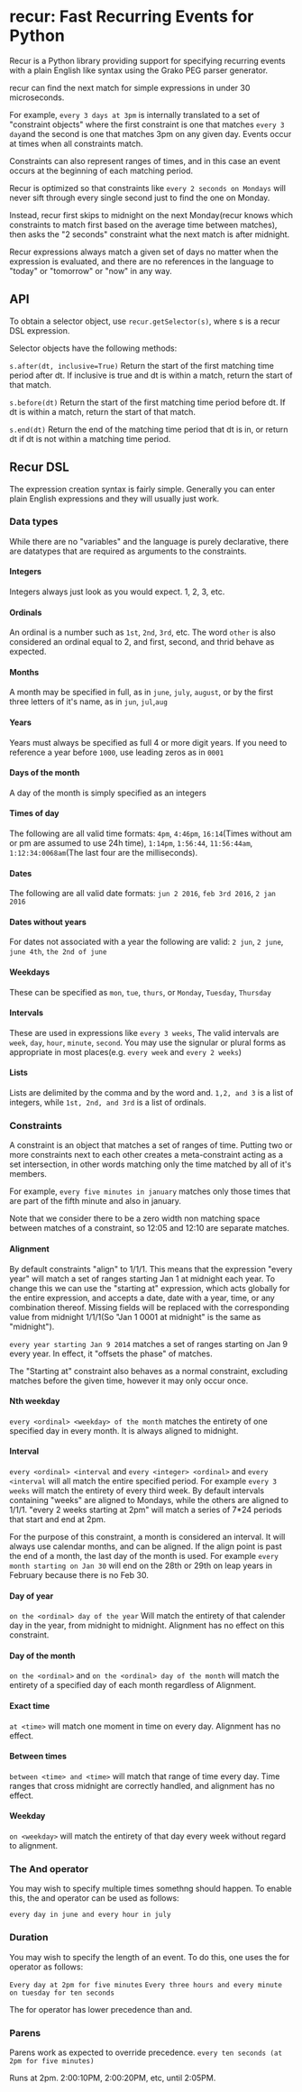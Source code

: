 # recur: Fast Recurring Events for Python

Recur is a Python library providing support for specifying recurring events with a plain English like syntax using the Grako PEG parser generator.

recur can find the next match for simple expressions in under 30 microseconds.

For example, `every 3 days at 3pm`
is internally translated to a set of "constraint objects" where the first constraint is one that matches `every 3 day`and the second is one that matches 3pm on any given day. Events occur at times when all constraints match.

Constraints can also represent ranges of times, and in this case an event occurs at the beginning of each matching period.

Recur is optimized so that constraints like `every 2 seconds on Mondays` will never sift through every single second just to find the one on Monday.

Instead, recur first skips to midnight on the next Monday(recur knows which constraints to match first based on the average time between matches), then asks the "2 seconds" constraint what the next match is after midnight.

Recur expressions always match a given set of days no matter when the expression is evaluated, and there are no references in the language to "today" or "tomorrow" or "now" in any way.

## API
To obtain a selector object, use `recur.getSelector(s)`, where s is a recur DSL expression.

Selector objects have the following methods:

`s.after(dt, inclusive=True)`
Return the start of the first matching time period after dt. If inclusive is true and dt is within a match, return the start of that match.

`s.before(dt)` Return the start of the first matching time period before dt. If dt is within a match, return the start of that match.

`s.end(dt)`
Return the end of the matching time period that dt is in, or return dt if dt is not within a matching time period.


## Recur DSL
The expression creation syntax is fairly simple. Generally you can enter plain English expressions and they will usually just work.


### Data types
While there are no "variables" and the language is purely declarative, there are datatypes that are required as arguments to the constraints.

#### Integers
Integers always just look as you would expect. 1, 2, 3, etc.

#### Ordinals
An ordinal is a number  such as `1st`, `2nd`, `3rd`, etc. The word `other` is also considered an ordinal equal to 2, and first, second, and thrid behave as expected.

#### Months
A month may be specified in full, as in `june`, `july`, `august`, or by the first three letters of it's name, as in `jun`, `jul`,`aug`

#### Years
Years must always be specified as full 4 or more digit years. If you need to reference a year before `1000`, use leading zeros as in `0001`

#### Days of the month
A day of the month is simply specified as an integers

#### Times of day
The following are all valid time formats: `4pm`, `4:46pm`, `16:14`(Times without am or pm are assumed to use 24h time),
`1:14pm`, `1:56:44`, `11:56:44am`, `1:12:34:0068am`(The last four are the milliseconds).

#### Dates
The following are all valid date formats: `jun 2 2016`, `feb 3rd 2016`, `2 jan 2016`

#### Dates without years
For dates not associated with a year the following are valid: `2 jun`, `2 june`, `june 4th`, `the 2nd of june`

#### Weekdays
These can be specified as `mon`, `tue`, `thurs`, or `Monday`, `Tuesday`, `Thursday`

#### Intervals
These are used in expressions like `every 3 weeks`, The valid intervals are `week`, `day`, `hour`, `minute`, `second`.
You may use the signular or plural forms as appropriate in most places(e.g. `every week` and `every 2 weeks`)


#### Lists
Lists are delimited by the comma and by the word and. `1,2, and 3` is a list of integers, while `1st, 2nd, and 3rd` is a list of ordinals.


### Constraints
A constraint is an object that matches a set of ranges of time. Putting two or more constraints next to each other creates a meta-constraint acting as a set intersection, in other words matching only the time matched by all of it's members.

For example, `every five minutes in january` matches only those times that are part of the fifth minute and also in january.

Note that we consider there to be a zero width non matching space between matches of a constraint, so 12:05 and 12:10 are separate matches.

#### Alignment
By default constraints "align" to 1/1/1. This means that the expression "every year" will match a set of ranges starting Jan 1 at midnight each year. To change this we can use the "starting at" expression, which acts globally for the entire expression, and accepts a date, date with a year, time, or any combination thereof. Missing fields will be replaced with the corresponding value from midnight 1/1/1(So "Jan 1 0001 at midnight" is the same as "midnight").

`every year starting Jan 9 2014` matches a set of ranges starting on Jan 9 every year. In effect, it "offsets the phase" of matches.

The "Starting at" constraint also behaves as a normal constraint, excluding matches before the given time, however it may only occur once.

#### Nth weekday
`every <ordinal> <weekday> of the month` matches the entirety of one specified day in every month. It is always aligned to midnight.

#### Interval
`every <ordinal> <interval` and `every <integer> <ordinal>` and `every <interval` will all match the entire specified period.
For example `every 3 weeks` will match the entirety of every third week. By default intervals containing "weeks" are aligned to Mondays, while the others are aligned to 1/1/1. "every 2 weeks starting at 2pm" will match a series of 7*24 periods that start and end at 2pm.

For the purpose of this constraint, a month is considered an interval. It will always use calendar months, and can be aligned. If the align point is past the end of a month, the last day of the month is used. For example `every month starting on Jan 30` will end on the 28th or 29th on leap years in February because there is no Feb 30.


#### Day of year
`on the <ordinal> day of the year` Will match the entirety of that calender day in the year, from midnight to midnight. Alignment has no effect on this constraint.


#### Day of the month
`on the <ordinal>` and `on the <ordinal> day of the month` will match the entirety of a specified day of each month regardless of Alignment.


#### Exact time
`at <time>` will match one moment in time on every day. Alignment has no effect.

#### Between times
`between <time> and <time>` will match that range of time every day. Time ranges that cross midnight are correctly handled, and alignment has no effect.

#### Weekday
`on <weekday>` will match the entirety of that day every week without regard to alignment.

### The And operator
You may wish to specify multiple times somethng should happen. To enable this, the and operator can be used as follows:

`every day in june and every hour in july`

### Duration
You may wish to specify the length of an event. To do this, one uses the for operator as follows:

`Every day at 2pm for five minutes`
`Every three hours and every minute on tuesday for ten seconds`

The for operator has lower precedence than and.

### Parens

Parens work as expected to override precedence.
`every ten seconds (at 2pm for five minutes)`

Runs at 2pm. 2:00:10PM, 2:00:20PM, etc, until 2:05PM.


